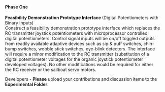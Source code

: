 #### Phase One  
**Feasibility Demonstration Prototype Interface** (Digital Potentiometers with Binary Inputs)  
Construct a feasibility demonstration prototype interface which replaces the RC transmitter joystick potentiometers with microprocessor controlled digital potentiometers. Control signal inputs will be on/off toggled outputs from readily available adaptive devices such as sip & puff switches, chin-bump switches, wobble stick switches, eye-blink detectors. The interface will require a minor modification to the RC transmitter (substitution of a digital potentiometer voltages for the organic joystick potentiometer developed voltages). No other modifications would be required for either the RC receiver or the sailboat servo motors.


Developers - **Please** upload your contributions and discussion items to the **Experimental Folder**.